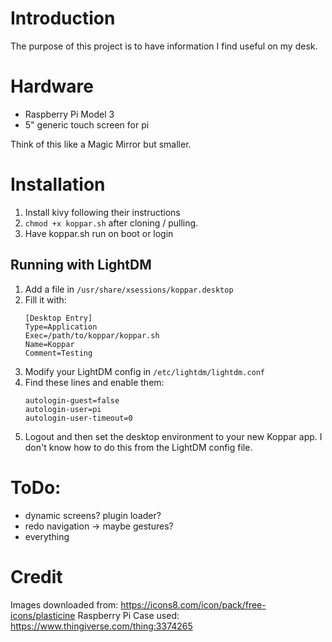 # Introduction

The purpose of this project is to have information I find useful on my desk.

# Hardware
* Raspberry Pi Model 3
* 5" generic touch screen for pi

Think of this like a Magic Mirror but smaller.

# Installation
1. Install kivy following their instructions
2. `chmod +x koppar.sh` after cloning / pulling.
3. Have koppar.sh run on boot or login

## Running with LightDM
1. Add a file in `/usr/share/xsessions/koppar.desktop`
2. Fill it with:
    ```
    [Desktop Entry]
    Type=Application
    Exec=/path/to/koppar/koppar.sh
    Name=Koppar
    Comment=Testing
    ```
3. Modify your LightDM config in `/etc/lightdm/lightdm.conf`
4. Find these lines and enable them:
    ```
    autologin-guest=false
    autologin-user=pi
    autologin-user-timeout=0
    ```
5. Logout and then set the desktop environment to your new Koppar app. I don't know how to do this from the LightDM config file.

# ToDo:
* dynamic screens? plugin loader?
* redo navigation -> maybe gestures?
* everything

# Credit

Images downloaded from: https://icons8.com/icon/pack/free-icons/plasticine
Raspberry Pi Case used: https://www.thingiverse.com/thing:3374265